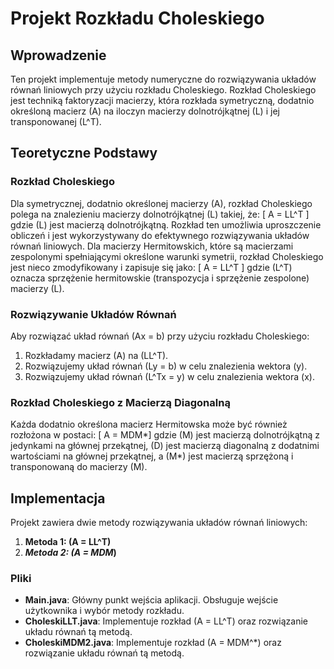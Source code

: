 # Projekt Rozkładu Choleskiego

## Wprowadzenie

Ten projekt implementuje metody numeryczne do rozwiązywania układów równań liniowych przy użyciu rozkładu Choleskiego. Rozkład Choleskiego jest techniką faktoryzacji macierzy, która rozkłada symetryczną, dodatnio określoną macierz \(A\) na iloczyn macierzy dolnotrójkątnej \(L\) i jej transponowanej \(L^T\).

## Teoretyczne Podstawy

### Rozkład Choleskiego

Dla symetrycznej, dodatnio określonej macierzy \(A\), rozkład Choleskiego polega na znalezieniu macierzy dolnotrójkątnej \(L\) takiej, że:
\[ A = LL^T \]
gdzie \(L\) jest macierzą dolnotrójkątną. Rozkład ten umożliwia uproszczenie obliczeń i jest wykorzystywany do efektywnego rozwiązywania układów równań liniowych.
Dla macierzy Hermitowskich, które są macierzami zespolonymi spełniającymi określone warunki symetrii, rozkład Choleskiego jest nieco zmodyfikowany i zapisuje się jako:
\[ A = LL^T \]
gdzie \(L^T\) oznacza sprzężenie hermitowskie (transpozycja i sprzężenie zespolone) macierzy \(L\).

### Rozwiązywanie Układów Równań

Aby rozwiązać układ równań \(Ax = b\) przy użyciu rozkładu Choleskiego:
1. Rozkładamy macierz \(A\) na \(LL^T\).
2. Rozwiązujemy układ równań \(Ly = b\) w celu znalezienia wektora \(y\).
3. Rozwiązujemy układ równań \(L^Tx = y\) w celu znalezienia wektora \(x\).

### Rozkład Choleskiego z Macierzą Diagonalną

Każda dodatnio określona macierz Hermitowska może być również rozłożona w postaci:
\[ A = MDM*\]
gdzie \(M\) jest macierzą dolnotrójkątną z jedynkami na głównej przekątnej, \(D\) jest macierzą diagonalną z dodatnimi wartościami na głównej przekątnej, a \(M*\) jest macierzą sprzężoną i transponowaną do macierzy \(M\).

## Implementacja

Projekt zawiera dwie metody rozwiązywania układów równań liniowych:

1. **Metoda 1: \(A = LL^T\)**
2. ***Metoda 2: \(A = MDM*\)**

### Pliki

- **Main.java**: Główny punkt wejścia aplikacji. Obsługuje wejście użytkownika i wybór metody rozkładu.
- **CholeskiLLT.java**: Implementuje rozkład \(A = LL^T\) oraz rozwiązanie układu równań tą metodą.
- **CholeskiMDM2.java**: Implementuje rozkład \(A = MDM^*\) oraz rozwiązanie układu równań tą metodą.
